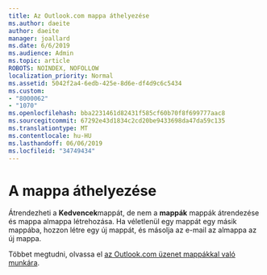 ```yaml
---
title: Az Outlook.com mappa áthelyezése
ms.author: daeite
author: daeite
manager: joallard
ms.date: 6/6/2019
ms.audience: Admin
ms.topic: article
ROBOTS: NOINDEX, NOFOLLOW
localization_priority: Normal
ms.assetid: 5042f2a4-6edb-425e-8d6e-df4d9c6c5434
ms.custom:
- "8000062"
- "1070"
ms.openlocfilehash: bba2231461d82431f585cf60b70f8f699777aac8
ms.sourcegitcommit: 67292e43d1834c2cd20be9433698da47da59c135
ms.translationtype: MT
ms.contentlocale: hu-HU
ms.lasthandoff: 06/06/2019
ms.locfileid: "34749434"
---
```

# <a name="move-a-folder"></a>A mappa áthelyezése

Átrendezheti a **Kedvencek**mappát, de nem a **mappák** mappák átrendezése és mappa almappa létrehozása. Ha véletlenül egy mappát egy másik mappába, hozzon létre egy új mappát, és másolja az e-mail az almappa az új mappa.
  
Többet megtudni, olvassa el [az Outlook.com üzenet mappákkal való munkára](https://support.office.com/article/6bb0723a-f39f-4a8d-bb3f-fab5dcc2510a).